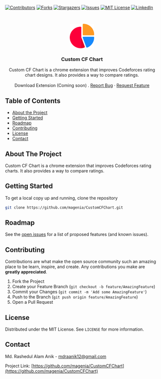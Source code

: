 [![Contributors][contributors-shield]][contributors-url]
[![Forks][forks-shield]][forks-url]
[![Stargazers][stars-shield]][stars-url]
[![Issues][issues-shield]][issues-url]
[![MIT License][license-shield]][license-url]
[![LinkedIn][linkedin-shield]][linkedin-url]

<!-- PROJECT LOGO -->
<br />
<p align="center">
  <a href="https://github.com/magenia/CustomCFChart">
    <img src="images/logo.png" alt="Logo" width="80" height="80">
  </a>
  <h3 align="center">Custom CF Chart</h3>
  <p align="center">
    Custom CF Chart is a chrome extension that improves Codeforces rating chart designs. It also provides a way to compare ratings.
    <br />
    <br />
    Download Extension (Coming soon)
    .
    <a href="https://github.com/magenia/CustomCFChart/issues">Report Bug</a>
    ·
    <a href="https://github.com/magenia/CustomCFChart/issues">Request Feature</a>
  </p>
</p>

<!-- TABLE OF CONTENTS -->
## Table of Contents

* [About the Project](#about-the-project)
* [Getting Started](#getting-started)
* [Roadmap](#roadmap)
* [Contributing](#contributing)
* [License](#license)
* [Contact](#contact)



<!-- ABOUT THE PROJECT -->
## About The Project

Custom CF Chart is a chrome extension that improves Codeforces rating charts. It also provides a way to compare ratings.


<!-- GETTING STARTED -->
## Getting Started

To get a local copy up and running, clone the repository

```sh
git clone https://github.com/magenia/CustomCFChart.git
```


<!-- ROADMAP -->
## Roadmap

See the [open issues](https://github.com/magenia/CustomCFChart/issues) for a list of proposed features (and known issues).


<!-- CONTRIBUTING -->
## Contributing

Contributions are what make the open source community such an amazing place to be learn, inspire, and create. Any contributions you make are **greatly appreciated**.

1. Fork the Project
2. Create your Feature Branch (`git checkout -b feature/AmazingFeature`)
3. Commit your Changes (`git commit -m 'Add some AmazingFeature'`)
4. Push to the Branch (`git push origin feature/AmazingFeature`)
5. Open a Pull Request


<!-- LICENSE -->
## License

Distributed under the MIT License. See `LICENSE` for more information.


<!-- CONTACT -->
## Contact

Md. Rashedul Alam Anik - mdraanik12@gmail.com

Project Link: [https://github.com/magenia/CustomCFChart](https://github.com/magenia/CustomCFChart)



<!-- MARKDOWN LINKS & IMAGES -->
<!-- https://www.markdownguide.org/basic-syntax/#reference-style-links -->
[contributors-shield]: https://img.shields.io/github/contributors/magenia/CustomCFChart.svg?style=flat-square
[contributors-url]: https://github.com/magenia/CustomCFChart/graphs/contributors
[forks-shield]: https://img.shields.io/github/forks/magenia/CustomCFChart.svg?style=flat-square
[forks-url]: https://github.com/magenia/CustomCFChart/network/members
[stars-shield]: https://img.shields.io/github/stars/magenia/CustomCFChart.svg?style=flat-square
[stars-url]: https://github.com/magenia/CustomCFChart/stargazers
[issues-shield]: https://img.shields.io/github/issues/magenia/CustomCFChart.svg?style=flat-square
[issues-url]: https://github.com/magenia/CustomCFChart/issues
[license-shield]: https://img.shields.io/github/license/magenia/CustomCFChart.svg?style=flat-square
[license-url]: https://github.com/magenia/CustomCFChart/blob/master/LICENSE.txt
[linkedin-shield]: https://img.shields.io/badge/-LinkedIn-black.svg?style=flat-square&logo=linkedin&colorB=555
[linkedin-url]: https://www.linkedin.com/in/ludehsar
[product-screenshot]: images/screenshot.png
